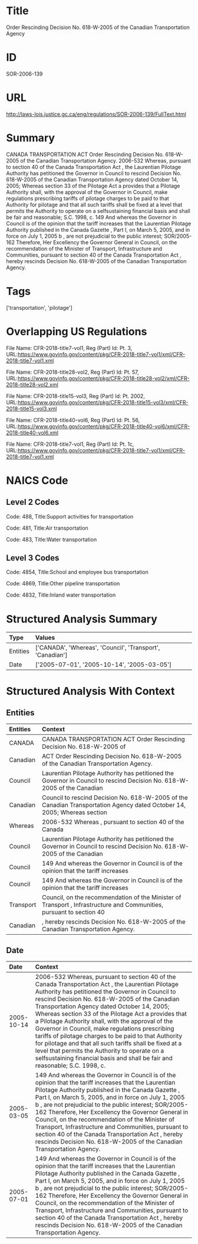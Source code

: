 # Title
Order Rescinding Decision No. 618-W-2005 of the Canadian Transportation Agency


# ID
SOR-2006-139

# URL
http://laws-lois.justice.gc.ca/eng/regulations/SOR-2006-139/FullText.html


# Summary
CANADA TRANSPORTATION ACT Order Rescinding Decision No. 618-W-2005 of the Canadian Transportation Agency.
2006-532 Whereas, pursuant to section 40 of the  Canada Transportation Act , the Laurentian Pilotage Authority has petitioned the Governor in Council to rescind Decision No. 618-W-2005 of the Canadian Transportation Agency dated October 14, 2005; Whereas section 33 of the  Pilotage Act a  provides that a Pilotage Authority shall, with the approval of the Governor in Council, make regulations prescribing tariffs of pilotage charges to be paid to that Authority for pilotage and that all such tariffs shall be fixed at a level that permits the Authority to operate on a selfsustaining financial basis and shall be fair and reasonable; S.C. 1998, c.
149 And whereas the Governor in Council is of the opinion that the tariff increases that the Laurentian Pilotage Authority published in the  Canada Gazette , Part I, on March 5, 2005, and in force on July 1, 2005 b , are not prejudicial to the public interest; SOR/2005-162 Therefore, Her Excellency the Governor General in Council, on the recommendation of the Minister of Transport, Infrastructure and Communities, pursuant to section 40 of the  Canada Transportation Act , hereby rescinds Decision No. 618-W-2005 of the Canadian Transportation Agency.


# Tags
['transportation', 'pilotage']


# Overlapping US Regulations
File Name: CFR-2018-title7-vol1, Reg (Part) Id: Pt. 3, URL:https://www.govinfo.gov/content/pkg/CFR-2018-title7-vol1/xml/CFR-2018-title7-vol1.xml

File Name: CFR-2018-title28-vol2, Reg (Part) Id: Pt. 57, URL:https://www.govinfo.gov/content/pkg/CFR-2018-title28-vol2/xml/CFR-2018-title28-vol2.xml

File Name: CFR-2018-title15-vol3, Reg (Part) Id: Pt. 2002, URL:https://www.govinfo.gov/content/pkg/CFR-2018-title15-vol3/xml/CFR-2018-title15-vol3.xml

File Name: CFR-2018-title40-vol6, Reg (Part) Id: Pt. 56, URL:https://www.govinfo.gov/content/pkg/CFR-2018-title40-vol6/xml/CFR-2018-title40-vol6.xml

File Name: CFR-2018-title7-vol1, Reg (Part) Id: Pt. 1c, URL:https://www.govinfo.gov/content/pkg/CFR-2018-title7-vol1/xml/CFR-2018-title7-vol1.xml




# NAICS Code
## Level 2 Codes
Code: 488, Title:Support activities for transportation

Code: 481, Title:Air transportation

Code: 483, Title:Water transportation




## Level 3 Codes
Code: 4854, Title:School and employee bus transportation

Code: 4869, Title:Other pipeline transportation

Code: 4832, Title:Inland water transportation







# Structured Analysis Summary
| Type     | Values                                                    |
|:---------|:----------------------------------------------------------|
| Entities | ['CANADA', 'Whereas', 'Council', 'Transport', 'Canadian'] |
| Date     | ['2005-07-01', '2005-10-14', '2005-03-05']                |


# Structured Analysis With Context
 


## Entities
| Entities   | Context                                                                                                                  |
|:-----------|:-------------------------------------------------------------------------------------------------------------------------|
| CANADA     | CANADA TRANSPORTATION ACT Order Rescinding Decision No. 618-W-2005 of                                                    |
| Canadian   | ACT Order Rescinding Decision No. 618-W-2005 of the Canadian  Transportation Agency.                                     |
| Council    | Laurentian Pilotage Authority has petitioned the Governor in Council to rescind Decision No. 618-W-2005 of the Canadian  |
| Canadian   | Council to rescind Decision No. 618-W-2005 of the Canadian Transportation Agency dated October 14, 2005; Whereas section |
| Whereas    | 2006-532  Whereas , pursuant to section 40 of the Canada                                                                 |
| Council    | Laurentian Pilotage Authority has petitioned the Governor in Council to rescind Decision No. 618-W-2005 of the Canadian  |
| Council    | 149 And whereas the Governor in  Council is of the opinion that the tariff increases                                     |
| Council    | 149 And whereas the Governor in  Council is of the opinion that the tariff increases                                     |
| Transport  | Council, on the recommendation of the Minister of Transport , Infrastructure and Communities, pursuant to section 40     |
| Canadian   | , hereby rescinds Decision No. 618-W-2005 of the Canadian  Transportation Agency.                                        |


## Date
| Date       | Context                                                                                                                                                                                                                                                                                                                                                                                                                                                                                                                                                                                                                                                                    |
|:-----------|:---------------------------------------------------------------------------------------------------------------------------------------------------------------------------------------------------------------------------------------------------------------------------------------------------------------------------------------------------------------------------------------------------------------------------------------------------------------------------------------------------------------------------------------------------------------------------------------------------------------------------------------------------------------------------|
| 2005-10-14 | 2006-532 Whereas, pursuant to section 40 of the  Canada Transportation Act , the Laurentian Pilotage Authority has petitioned the Governor in Council to rescind Decision No. 618-W-2005 of the Canadian Transportation Agency dated October 14, 2005; Whereas section 33 of the  Pilotage Act a  provides that a Pilotage Authority shall, with the approval of the Governor in Council, make regulations prescribing tariffs of pilotage charges to be paid to that Authority for pilotage and that all such tariffs shall be fixed at a level that permits the Authority to operate on a selfsustaining financial basis and shall be fair and reasonable; S.C. 1998, c. |
| 2005-03-05 | 149 And whereas the Governor in Council is of the opinion that the tariff increases that the Laurentian Pilotage Authority published in the  Canada Gazette , Part I, on March 5, 2005, and in force on July 1, 2005 b , are not prejudicial to the public interest; SOR/2005-162 Therefore, Her Excellency the Governor General in Council, on the recommendation of the Minister of Transport, Infrastructure and Communities, pursuant to section 40 of the  Canada Transportation Act , hereby rescinds Decision No. 618-W-2005 of the Canadian Transportation Agency.                                                                                                 |
| 2005-07-01 | 149 And whereas the Governor in Council is of the opinion that the tariff increases that the Laurentian Pilotage Authority published in the  Canada Gazette , Part I, on March 5, 2005, and in force on July 1, 2005 b , are not prejudicial to the public interest; SOR/2005-162 Therefore, Her Excellency the Governor General in Council, on the recommendation of the Minister of Transport, Infrastructure and Communities, pursuant to section 40 of the  Canada Transportation Act , hereby rescinds Decision No. 618-W-2005 of the Canadian Transportation Agency.                                                                                                 |


